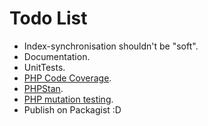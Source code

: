 # Todo List

- Index-synchronisation shouldn't be "soft".
- Documentation.
- UnitTests.
- [PHP Code Coverage](https://github.com/sebastianbergmann/php-code-coverage).
- [PHPStan](https://github.com/phpstan/phpstan).
- [PHP mutation testing](https://infection.github.io/).
- Publish on Packagist :D
